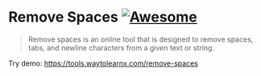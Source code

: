# Remove Spaces [![Awesome](https://cdn.rawgit.com/sindresorhus/awesome/d7305f38d29fed78fa85652e3a63e154dd8e8829/media/badge.svg)](https://github.com/sindresorhus/awesome)

>Remove spaces is an online tool that is designed to remove spaces, tabs, and newline characters from a given text or string.

Try demo: https://tools.waytolearnx.com/remove-spaces
